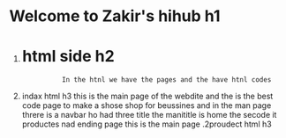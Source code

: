  # Welcome to Zakir's hihub h1
 1. # html side h2
                  In the htnl we have the pages and the have htnl codes
1. indax html h3
                this is the main page of the webdite and the is the best code page to make a shose shop for beussines and in the man page threre is a navbar ho had three title the manititle is home the secode it productes nad ending page this is the main page
   .2proudect html h3
